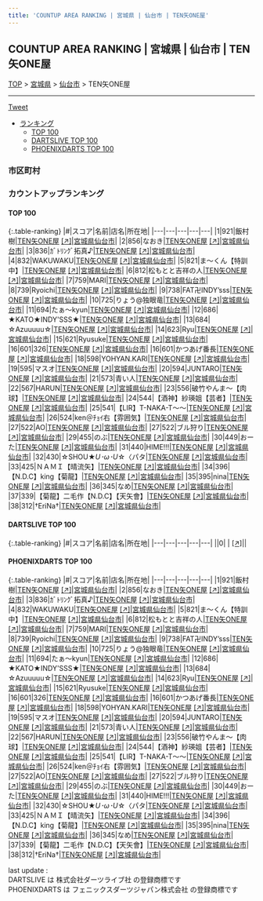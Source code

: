 ```yaml
---
title: 'COUNTUP AREA RANKING | 宮城県 | 仙台市 | TEN矢ONE屋'
---
```

## COUNTUP AREA RANKING | 宮城県 | 仙台市 | TEN矢ONE屋

[TOP](/darts/rank/) > [宮城県](/darts/rank/宮城県/) > [仙台市](/darts/rank/宮城県/仙台市/) > TEN矢ONE屋

___

<a href="https://twitter.com/share?ref_src=twsrc%5Etfw" data-text="COUNTUP AREA RANKING | 宮城県仙台市TEN矢ONE屋" class="twitter-share-button" data-hashtags="DARTSLIVE,PHOENIXDARTS,darts,ダーツ" data-show-count="false">Tweet</a>

* [ランキング](#カウントアップランキング)
    * [TOP 100](#top-100)
    * [DARTSLIVE TOP 100](#dartslive-top-100)
    * [PHOENIXDARTS TOP 100](#phoenixdarts-top-100)

### 市区町村

<ul>

</ul>

### カウントアップランキング

#### TOP 100



{:.table-ranking}
|#|スコア|名前|店名|所在地|
|---|---|---|---|---|
|1|921|<span class="rank-name-pd">飯村 樹</span>|<a href="/darts/rank/shops/10358.html">TEN矢ONE屋</a> <a href="https://vs.phoenixdarts.com/jp/shop/shopDetailInfo/s_10358?s_seq=10358">[↗]</a>|<a href="/darts/rank/宮城県/仙台市">宮城県仙台市</a>|
|2|856|<span class="rank-name-pd">なおき</span>|<a href="/darts/rank/shops/10358.html">TEN矢ONE屋</a> <a href="https://vs.phoenixdarts.com/jp/shop/shopDetailInfo/s_10358?s_seq=10358">[↗]</a>|<a href="/darts/rank/宮城県/仙台市">宮城県仙台市</a>|
|3|836|<span class="rank-name-pd">ｶﾞﾄﾘﾝｸﾞ拓真♪</span>|<a href="/darts/rank/shops/10358.html">TEN矢ONE屋</a> <a href="https://vs.phoenixdarts.com/jp/shop/shopDetailInfo/s_10358?s_seq=10358">[↗]</a>|<a href="/darts/rank/宮城県/仙台市">宮城県仙台市</a>|
|4|832|<span class="rank-name-pd">WAKUWAKU</span>|<a href="/darts/rank/shops/10358.html">TEN矢ONE屋</a> <a href="https://vs.phoenixdarts.com/jp/shop/shopDetailInfo/s_10358?s_seq=10358">[↗]</a>|<a href="/darts/rank/宮城県/仙台市">宮城県仙台市</a>|
|5|821|<span class="rank-name-pd">ま～くん【特訓中】</span>|<a href="/darts/rank/shops/10358.html">TEN矢ONE屋</a> <a href="https://vs.phoenixdarts.com/jp/shop/shopDetailInfo/s_10358?s_seq=10358">[↗]</a>|<a href="/darts/rank/宮城県/仙台市">宮城県仙台市</a>|
|6|812|<span class="rank-name-pd">松もとと吉祥の人</span>|<a href="/darts/rank/shops/10358.html">TEN矢ONE屋</a> <a href="https://vs.phoenixdarts.com/jp/shop/shopDetailInfo/s_10358?s_seq=10358">[↗]</a>|<a href="/darts/rank/宮城県/仙台市">宮城県仙台市</a>|
|7|759|<span class="rank-name-pd">MARI</span>|<a href="/darts/rank/shops/10358.html">TEN矢ONE屋</a> <a href="https://vs.phoenixdarts.com/jp/shop/shopDetailInfo/s_10358?s_seq=10358">[↗]</a>|<a href="/darts/rank/宮城県/仙台市">宮城県仙台市</a>|
|8|739|<span class="rank-name-pd">Ryoichi</span>|<a href="/darts/rank/shops/10358.html">TEN矢ONE屋</a> <a href="https://vs.phoenixdarts.com/jp/shop/shopDetailInfo/s_10358?s_seq=10358">[↗]</a>|<a href="/darts/rank/宮城県/仙台市">宮城県仙台市</a>|
|9|738|<span class="rank-name-pd">FAT卍INDY’sss</span>|<a href="/darts/rank/shops/10358.html">TEN矢ONE屋</a> <a href="https://vs.phoenixdarts.com/jp/shop/shopDetailInfo/s_10358?s_seq=10358">[↗]</a>|<a href="/darts/rank/宮城県/仙台市">宮城県仙台市</a>|
|10|725|<span class="rank-name-pd">りょう@独眼竜</span>|<a href="/darts/rank/shops/10358.html">TEN矢ONE屋</a> <a href="https://vs.phoenixdarts.com/jp/shop/shopDetailInfo/s_10358?s_seq=10358">[↗]</a>|<a href="/darts/rank/宮城県/仙台市">宮城県仙台市</a>|
|11|694|<span class="rank-name-pd">たぁ～kyun</span>|<a href="/darts/rank/shops/10358.html">TEN矢ONE屋</a> <a href="https://vs.phoenixdarts.com/jp/shop/shopDetailInfo/s_10358?s_seq=10358">[↗]</a>|<a href="/darts/rank/宮城県/仙台市">宮城県仙台市</a>|
|12|686|<span class="rank-name-pd">★KATO★INDY&#x27;SSS★</span>|<a href="/darts/rank/shops/10358.html">TEN矢ONE屋</a> <a href="https://vs.phoenixdarts.com/jp/shop/shopDetailInfo/s_10358?s_seq=10358">[↗]</a>|<a href="/darts/rank/宮城県/仙台市">宮城県仙台市</a>|
|13|684|<span class="rank-name-pd">☆Azuuuuu☆</span>|<a href="/darts/rank/shops/10358.html">TEN矢ONE屋</a> <a href="https://vs.phoenixdarts.com/jp/shop/shopDetailInfo/s_10358?s_seq=10358">[↗]</a>|<a href="/darts/rank/宮城県/仙台市">宮城県仙台市</a>|
|14|623|<span class="rank-name-pd">Ryu</span>|<a href="/darts/rank/shops/10358.html">TEN矢ONE屋</a> <a href="https://vs.phoenixdarts.com/jp/shop/shopDetailInfo/s_10358?s_seq=10358">[↗]</a>|<a href="/darts/rank/宮城県/仙台市">宮城県仙台市</a>|
|15|621|<span class="rank-name-pd">Ryusuke</span>|<a href="/darts/rank/shops/10358.html">TEN矢ONE屋</a> <a href="https://vs.phoenixdarts.com/jp/shop/shopDetailInfo/s_10358?s_seq=10358">[↗]</a>|<a href="/darts/rank/宮城県/仙台市">宮城県仙台市</a>|
|16|601|<span class="rank-name-pd">326</span>|<a href="/darts/rank/shops/10358.html">TEN矢ONE屋</a> <a href="https://vs.phoenixdarts.com/jp/shop/shopDetailInfo/s_10358?s_seq=10358">[↗]</a>|<a href="/darts/rank/宮城県/仙台市">宮城県仙台市</a>|
|16|601|<span class="rank-name-pd">かつあげ番長</span>|<a href="/darts/rank/shops/10358.html">TEN矢ONE屋</a> <a href="https://vs.phoenixdarts.com/jp/shop/shopDetailInfo/s_10358?s_seq=10358">[↗]</a>|<a href="/darts/rank/宮城県/仙台市">宮城県仙台市</a>|
|18|598|<span class="rank-name-pd">YOHYAN.KARI</span>|<a href="/darts/rank/shops/10358.html">TEN矢ONE屋</a> <a href="https://vs.phoenixdarts.com/jp/shop/shopDetailInfo/s_10358?s_seq=10358">[↗]</a>|<a href="/darts/rank/宮城県/仙台市">宮城県仙台市</a>|
|19|595|<span class="rank-name-pd">マスオ</span>|<a href="/darts/rank/shops/10358.html">TEN矢ONE屋</a> <a href="https://vs.phoenixdarts.com/jp/shop/shopDetailInfo/s_10358?s_seq=10358">[↗]</a>|<a href="/darts/rank/宮城県/仙台市">宮城県仙台市</a>|
|20|594|<span class="rank-name-pd">JUNTARO</span>|<a href="/darts/rank/shops/10358.html">TEN矢ONE屋</a> <a href="https://vs.phoenixdarts.com/jp/shop/shopDetailInfo/s_10358?s_seq=10358">[↗]</a>|<a href="/darts/rank/宮城県/仙台市">宮城県仙台市</a>|
|21|573|<span class="rank-name-pd">青い人</span>|<a href="/darts/rank/shops/10358.html">TEN矢ONE屋</a> <a href="https://vs.phoenixdarts.com/jp/shop/shopDetailInfo/s_10358?s_seq=10358">[↗]</a>|<a href="/darts/rank/宮城県/仙台市">宮城県仙台市</a>|
|22|567|<span class="rank-name-pd">HARUN</span>|<a href="/darts/rank/shops/10358.html">TEN矢ONE屋</a> <a href="https://vs.phoenixdarts.com/jp/shop/shopDetailInfo/s_10358?s_seq=10358">[↗]</a>|<a href="/darts/rank/宮城県/仙台市">宮城県仙台市</a>|
|23|556|<span class="rank-name-pd">破竹やんま～【肉球】</span>|<a href="/darts/rank/shops/10358.html">TEN矢ONE屋</a> <a href="https://vs.phoenixdarts.com/jp/shop/shopDetailInfo/s_10358?s_seq=10358">[↗]</a>|<a href="/darts/rank/宮城県/仙台市">宮城県仙台市</a>|
|24|544|<span class="rank-name-pd">【酒神】紗瑛姐【芸者】</span>|<a href="/darts/rank/shops/10358.html">TEN矢ONE屋</a> <a href="https://vs.phoenixdarts.com/jp/shop/shopDetailInfo/s_10358?s_seq=10358">[↗]</a>|<a href="/darts/rank/宮城県/仙台市">宮城県仙台市</a>|
|25|541|<span class="rank-name-pd">【LIR】T-NAKA-T〜〜</span>|<a href="/darts/rank/shops/10358.html">TEN矢ONE屋</a> <a href="https://vs.phoenixdarts.com/jp/shop/shopDetailInfo/s_10358?s_seq=10358">[↗]</a>|<a href="/darts/rank/宮城県/仙台市">宮城県仙台市</a>|
|26|524|<span class="rank-name-pd">ken＠ﾁｮｲ右【雰囲気】</span>|<a href="/darts/rank/shops/10358.html">TEN矢ONE屋</a> <a href="https://vs.phoenixdarts.com/jp/shop/shopDetailInfo/s_10358?s_seq=10358">[↗]</a>|<a href="/darts/rank/宮城県/仙台市">宮城県仙台市</a>|
|27|522|<span class="rank-name-pd">AO</span>|<a href="/darts/rank/shops/10358.html">TEN矢ONE屋</a> <a href="https://vs.phoenixdarts.com/jp/shop/shopDetailInfo/s_10358?s_seq=10358">[↗]</a>|<a href="/darts/rank/宮城県/仙台市">宮城県仙台市</a>|
|27|522|<span class="rank-name-pd">ブル狩り</span>|<a href="/darts/rank/shops/10358.html">TEN矢ONE屋</a> <a href="https://vs.phoenixdarts.com/jp/shop/shopDetailInfo/s_10358?s_seq=10358">[↗]</a>|<a href="/darts/rank/宮城県/仙台市">宮城県仙台市</a>|
|29|455|<span class="rank-name-pd">のぶ</span>|<a href="/darts/rank/shops/10358.html">TEN矢ONE屋</a> <a href="https://vs.phoenixdarts.com/jp/shop/shopDetailInfo/s_10358?s_seq=10358">[↗]</a>|<a href="/darts/rank/宮城県/仙台市">宮城県仙台市</a>|
|30|449|<span class="rank-name-pd">おーた</span>|<a href="/darts/rank/shops/10358.html">TEN矢ONE屋</a> <a href="https://vs.phoenixdarts.com/jp/shop/shopDetailInfo/s_10358?s_seq=10358">[↗]</a>|<a href="/darts/rank/宮城県/仙台市">宮城県仙台市</a>|
|31|440|<span class="rank-name-pd">HIME!!!</span>|<a href="/darts/rank/shops/10358.html">TEN矢ONE屋</a> <a href="https://vs.phoenixdarts.com/jp/shop/shopDetailInfo/s_10358?s_seq=10358">[↗]</a>|<a href="/darts/rank/宮城県/仙台市">宮城県仙台市</a>|
|32|430|<span class="rank-name-pd">☆SHOU★*U･ω･U*☆〈パタ</span>|<a href="/darts/rank/shops/10358.html">TEN矢ONE屋</a> <a href="https://vs.phoenixdarts.com/jp/shop/shopDetailInfo/s_10358?s_seq=10358">[↗]</a>|<a href="/darts/rank/宮城県/仙台市">宮城県仙台市</a>|
|33|425|<span class="rank-name-pd">ＮＡＭＩ【晴流矢】</span>|<a href="/darts/rank/shops/10358.html">TEN矢ONE屋</a> <a href="https://vs.phoenixdarts.com/jp/shop/shopDetailInfo/s_10358?s_seq=10358">[↗]</a>|<a href="/darts/rank/宮城県/仙台市">宮城県仙台市</a>|
|34|396|<span class="rank-name-pd">【N.D.C】king【菊龍】</span>|<a href="/darts/rank/shops/10358.html">TEN矢ONE屋</a> <a href="https://vs.phoenixdarts.com/jp/shop/shopDetailInfo/s_10358?s_seq=10358">[↗]</a>|<a href="/darts/rank/宮城県/仙台市">宮城県仙台市</a>|
|35|395|<span class="rank-name-pd">nina</span>|<a href="/darts/rank/shops/10358.html">TEN矢ONE屋</a> <a href="https://vs.phoenixdarts.com/jp/shop/shopDetailInfo/s_10358?s_seq=10358">[↗]</a>|<a href="/darts/rank/宮城県/仙台市">宮城県仙台市</a>|
|36|345|<span class="rank-name-pd">なめ</span>|<a href="/darts/rank/shops/10358.html">TEN矢ONE屋</a> <a href="https://vs.phoenixdarts.com/jp/shop/shopDetailInfo/s_10358?s_seq=10358">[↗]</a>|<a href="/darts/rank/宮城県/仙台市">宮城県仙台市</a>|
|37|339|<span class="rank-name-pd">【菊龍】二毛作【N.D.C】【天矢會】</span>|<a href="/darts/rank/shops/10358.html">TEN矢ONE屋</a> <a href="https://vs.phoenixdarts.com/jp/shop/shopDetailInfo/s_10358?s_seq=10358">[↗]</a>|<a href="/darts/rank/宮城県/仙台市">宮城県仙台市</a>|
|38|312|<span class="rank-name-pd">†EriNa†</span>|<a href="/darts/rank/shops/10358.html">TEN矢ONE屋</a> <a href="https://vs.phoenixdarts.com/jp/shop/shopDetailInfo/s_10358?s_seq=10358">[↗]</a>|<a href="/darts/rank/宮城県/仙台市">宮城県仙台市</a>|


#### DARTSLIVE TOP 100



{:.table-ranking}
|#|スコア|名前|店名|所在地|
|---|---|---|---|---|
||0|<span class="rank-name-dl"> </span>|<a href="/darts/rank/shops/.html"></a> <a href="">[↗]</a>|<a href="/darts/rank//"></a>|


#### PHOENIXDARTS TOP 100



{:.table-ranking}
|#|スコア|名前|店名|所在地|
|---|---|---|---|---|
|1|921|<span class="rank-name-pd">飯村 樹</span>|<a href="/darts/rank/shops/10358.html">TEN矢ONE屋</a> <a href="https://vs.phoenixdarts.com/jp/shop/shopDetailInfo/s_10358?s_seq=10358">[↗]</a>|<a href="/darts/rank/宮城県/仙台市">宮城県仙台市</a>|
|2|856|<span class="rank-name-pd">なおき</span>|<a href="/darts/rank/shops/10358.html">TEN矢ONE屋</a> <a href="https://vs.phoenixdarts.com/jp/shop/shopDetailInfo/s_10358?s_seq=10358">[↗]</a>|<a href="/darts/rank/宮城県/仙台市">宮城県仙台市</a>|
|3|836|<span class="rank-name-pd">ｶﾞﾄﾘﾝｸﾞ拓真♪</span>|<a href="/darts/rank/shops/10358.html">TEN矢ONE屋</a> <a href="https://vs.phoenixdarts.com/jp/shop/shopDetailInfo/s_10358?s_seq=10358">[↗]</a>|<a href="/darts/rank/宮城県/仙台市">宮城県仙台市</a>|
|4|832|<span class="rank-name-pd">WAKUWAKU</span>|<a href="/darts/rank/shops/10358.html">TEN矢ONE屋</a> <a href="https://vs.phoenixdarts.com/jp/shop/shopDetailInfo/s_10358?s_seq=10358">[↗]</a>|<a href="/darts/rank/宮城県/仙台市">宮城県仙台市</a>|
|5|821|<span class="rank-name-pd">ま～くん【特訓中】</span>|<a href="/darts/rank/shops/10358.html">TEN矢ONE屋</a> <a href="https://vs.phoenixdarts.com/jp/shop/shopDetailInfo/s_10358?s_seq=10358">[↗]</a>|<a href="/darts/rank/宮城県/仙台市">宮城県仙台市</a>|
|6|812|<span class="rank-name-pd">松もとと吉祥の人</span>|<a href="/darts/rank/shops/10358.html">TEN矢ONE屋</a> <a href="https://vs.phoenixdarts.com/jp/shop/shopDetailInfo/s_10358?s_seq=10358">[↗]</a>|<a href="/darts/rank/宮城県/仙台市">宮城県仙台市</a>|
|7|759|<span class="rank-name-pd">MARI</span>|<a href="/darts/rank/shops/10358.html">TEN矢ONE屋</a> <a href="https://vs.phoenixdarts.com/jp/shop/shopDetailInfo/s_10358?s_seq=10358">[↗]</a>|<a href="/darts/rank/宮城県/仙台市">宮城県仙台市</a>|
|8|739|<span class="rank-name-pd">Ryoichi</span>|<a href="/darts/rank/shops/10358.html">TEN矢ONE屋</a> <a href="https://vs.phoenixdarts.com/jp/shop/shopDetailInfo/s_10358?s_seq=10358">[↗]</a>|<a href="/darts/rank/宮城県/仙台市">宮城県仙台市</a>|
|9|738|<span class="rank-name-pd">FAT卍INDY’sss</span>|<a href="/darts/rank/shops/10358.html">TEN矢ONE屋</a> <a href="https://vs.phoenixdarts.com/jp/shop/shopDetailInfo/s_10358?s_seq=10358">[↗]</a>|<a href="/darts/rank/宮城県/仙台市">宮城県仙台市</a>|
|10|725|<span class="rank-name-pd">りょう@独眼竜</span>|<a href="/darts/rank/shops/10358.html">TEN矢ONE屋</a> <a href="https://vs.phoenixdarts.com/jp/shop/shopDetailInfo/s_10358?s_seq=10358">[↗]</a>|<a href="/darts/rank/宮城県/仙台市">宮城県仙台市</a>|
|11|694|<span class="rank-name-pd">たぁ～kyun</span>|<a href="/darts/rank/shops/10358.html">TEN矢ONE屋</a> <a href="https://vs.phoenixdarts.com/jp/shop/shopDetailInfo/s_10358?s_seq=10358">[↗]</a>|<a href="/darts/rank/宮城県/仙台市">宮城県仙台市</a>|
|12|686|<span class="rank-name-pd">★KATO★INDY&#x27;SSS★</span>|<a href="/darts/rank/shops/10358.html">TEN矢ONE屋</a> <a href="https://vs.phoenixdarts.com/jp/shop/shopDetailInfo/s_10358?s_seq=10358">[↗]</a>|<a href="/darts/rank/宮城県/仙台市">宮城県仙台市</a>|
|13|684|<span class="rank-name-pd">☆Azuuuuu☆</span>|<a href="/darts/rank/shops/10358.html">TEN矢ONE屋</a> <a href="https://vs.phoenixdarts.com/jp/shop/shopDetailInfo/s_10358?s_seq=10358">[↗]</a>|<a href="/darts/rank/宮城県/仙台市">宮城県仙台市</a>|
|14|623|<span class="rank-name-pd">Ryu</span>|<a href="/darts/rank/shops/10358.html">TEN矢ONE屋</a> <a href="https://vs.phoenixdarts.com/jp/shop/shopDetailInfo/s_10358?s_seq=10358">[↗]</a>|<a href="/darts/rank/宮城県/仙台市">宮城県仙台市</a>|
|15|621|<span class="rank-name-pd">Ryusuke</span>|<a href="/darts/rank/shops/10358.html">TEN矢ONE屋</a> <a href="https://vs.phoenixdarts.com/jp/shop/shopDetailInfo/s_10358?s_seq=10358">[↗]</a>|<a href="/darts/rank/宮城県/仙台市">宮城県仙台市</a>|
|16|601|<span class="rank-name-pd">326</span>|<a href="/darts/rank/shops/10358.html">TEN矢ONE屋</a> <a href="https://vs.phoenixdarts.com/jp/shop/shopDetailInfo/s_10358?s_seq=10358">[↗]</a>|<a href="/darts/rank/宮城県/仙台市">宮城県仙台市</a>|
|16|601|<span class="rank-name-pd">かつあげ番長</span>|<a href="/darts/rank/shops/10358.html">TEN矢ONE屋</a> <a href="https://vs.phoenixdarts.com/jp/shop/shopDetailInfo/s_10358?s_seq=10358">[↗]</a>|<a href="/darts/rank/宮城県/仙台市">宮城県仙台市</a>|
|18|598|<span class="rank-name-pd">YOHYAN.KARI</span>|<a href="/darts/rank/shops/10358.html">TEN矢ONE屋</a> <a href="https://vs.phoenixdarts.com/jp/shop/shopDetailInfo/s_10358?s_seq=10358">[↗]</a>|<a href="/darts/rank/宮城県/仙台市">宮城県仙台市</a>|
|19|595|<span class="rank-name-pd">マスオ</span>|<a href="/darts/rank/shops/10358.html">TEN矢ONE屋</a> <a href="https://vs.phoenixdarts.com/jp/shop/shopDetailInfo/s_10358?s_seq=10358">[↗]</a>|<a href="/darts/rank/宮城県/仙台市">宮城県仙台市</a>|
|20|594|<span class="rank-name-pd">JUNTARO</span>|<a href="/darts/rank/shops/10358.html">TEN矢ONE屋</a> <a href="https://vs.phoenixdarts.com/jp/shop/shopDetailInfo/s_10358?s_seq=10358">[↗]</a>|<a href="/darts/rank/宮城県/仙台市">宮城県仙台市</a>|
|21|573|<span class="rank-name-pd">青い人</span>|<a href="/darts/rank/shops/10358.html">TEN矢ONE屋</a> <a href="https://vs.phoenixdarts.com/jp/shop/shopDetailInfo/s_10358?s_seq=10358">[↗]</a>|<a href="/darts/rank/宮城県/仙台市">宮城県仙台市</a>|
|22|567|<span class="rank-name-pd">HARUN</span>|<a href="/darts/rank/shops/10358.html">TEN矢ONE屋</a> <a href="https://vs.phoenixdarts.com/jp/shop/shopDetailInfo/s_10358?s_seq=10358">[↗]</a>|<a href="/darts/rank/宮城県/仙台市">宮城県仙台市</a>|
|23|556|<span class="rank-name-pd">破竹やんま～【肉球】</span>|<a href="/darts/rank/shops/10358.html">TEN矢ONE屋</a> <a href="https://vs.phoenixdarts.com/jp/shop/shopDetailInfo/s_10358?s_seq=10358">[↗]</a>|<a href="/darts/rank/宮城県/仙台市">宮城県仙台市</a>|
|24|544|<span class="rank-name-pd">【酒神】紗瑛姐【芸者】</span>|<a href="/darts/rank/shops/10358.html">TEN矢ONE屋</a> <a href="https://vs.phoenixdarts.com/jp/shop/shopDetailInfo/s_10358?s_seq=10358">[↗]</a>|<a href="/darts/rank/宮城県/仙台市">宮城県仙台市</a>|
|25|541|<span class="rank-name-pd">【LIR】T-NAKA-T〜〜</span>|<a href="/darts/rank/shops/10358.html">TEN矢ONE屋</a> <a href="https://vs.phoenixdarts.com/jp/shop/shopDetailInfo/s_10358?s_seq=10358">[↗]</a>|<a href="/darts/rank/宮城県/仙台市">宮城県仙台市</a>|
|26|524|<span class="rank-name-pd">ken＠ﾁｮｲ右【雰囲気】</span>|<a href="/darts/rank/shops/10358.html">TEN矢ONE屋</a> <a href="https://vs.phoenixdarts.com/jp/shop/shopDetailInfo/s_10358?s_seq=10358">[↗]</a>|<a href="/darts/rank/宮城県/仙台市">宮城県仙台市</a>|
|27|522|<span class="rank-name-pd">AO</span>|<a href="/darts/rank/shops/10358.html">TEN矢ONE屋</a> <a href="https://vs.phoenixdarts.com/jp/shop/shopDetailInfo/s_10358?s_seq=10358">[↗]</a>|<a href="/darts/rank/宮城県/仙台市">宮城県仙台市</a>|
|27|522|<span class="rank-name-pd">ブル狩り</span>|<a href="/darts/rank/shops/10358.html">TEN矢ONE屋</a> <a href="https://vs.phoenixdarts.com/jp/shop/shopDetailInfo/s_10358?s_seq=10358">[↗]</a>|<a href="/darts/rank/宮城県/仙台市">宮城県仙台市</a>|
|29|455|<span class="rank-name-pd">のぶ</span>|<a href="/darts/rank/shops/10358.html">TEN矢ONE屋</a> <a href="https://vs.phoenixdarts.com/jp/shop/shopDetailInfo/s_10358?s_seq=10358">[↗]</a>|<a href="/darts/rank/宮城県/仙台市">宮城県仙台市</a>|
|30|449|<span class="rank-name-pd">おーた</span>|<a href="/darts/rank/shops/10358.html">TEN矢ONE屋</a> <a href="https://vs.phoenixdarts.com/jp/shop/shopDetailInfo/s_10358?s_seq=10358">[↗]</a>|<a href="/darts/rank/宮城県/仙台市">宮城県仙台市</a>|
|31|440|<span class="rank-name-pd">HIME!!!</span>|<a href="/darts/rank/shops/10358.html">TEN矢ONE屋</a> <a href="https://vs.phoenixdarts.com/jp/shop/shopDetailInfo/s_10358?s_seq=10358">[↗]</a>|<a href="/darts/rank/宮城県/仙台市">宮城県仙台市</a>|
|32|430|<span class="rank-name-pd">☆SHOU★*U･ω･U*☆〈パタ</span>|<a href="/darts/rank/shops/10358.html">TEN矢ONE屋</a> <a href="https://vs.phoenixdarts.com/jp/shop/shopDetailInfo/s_10358?s_seq=10358">[↗]</a>|<a href="/darts/rank/宮城県/仙台市">宮城県仙台市</a>|
|33|425|<span class="rank-name-pd">ＮＡＭＩ【晴流矢】</span>|<a href="/darts/rank/shops/10358.html">TEN矢ONE屋</a> <a href="https://vs.phoenixdarts.com/jp/shop/shopDetailInfo/s_10358?s_seq=10358">[↗]</a>|<a href="/darts/rank/宮城県/仙台市">宮城県仙台市</a>|
|34|396|<span class="rank-name-pd">【N.D.C】king【菊龍】</span>|<a href="/darts/rank/shops/10358.html">TEN矢ONE屋</a> <a href="https://vs.phoenixdarts.com/jp/shop/shopDetailInfo/s_10358?s_seq=10358">[↗]</a>|<a href="/darts/rank/宮城県/仙台市">宮城県仙台市</a>|
|35|395|<span class="rank-name-pd">nina</span>|<a href="/darts/rank/shops/10358.html">TEN矢ONE屋</a> <a href="https://vs.phoenixdarts.com/jp/shop/shopDetailInfo/s_10358?s_seq=10358">[↗]</a>|<a href="/darts/rank/宮城県/仙台市">宮城県仙台市</a>|
|36|345|<span class="rank-name-pd">なめ</span>|<a href="/darts/rank/shops/10358.html">TEN矢ONE屋</a> <a href="https://vs.phoenixdarts.com/jp/shop/shopDetailInfo/s_10358?s_seq=10358">[↗]</a>|<a href="/darts/rank/宮城県/仙台市">宮城県仙台市</a>|
|37|339|<span class="rank-name-pd">【菊龍】二毛作【N.D.C】【天矢會】</span>|<a href="/darts/rank/shops/10358.html">TEN矢ONE屋</a> <a href="https://vs.phoenixdarts.com/jp/shop/shopDetailInfo/s_10358?s_seq=10358">[↗]</a>|<a href="/darts/rank/宮城県/仙台市">宮城県仙台市</a>|
|38|312|<span class="rank-name-pd">†EriNa†</span>|<a href="/darts/rank/shops/10358.html">TEN矢ONE屋</a> <a href="https://vs.phoenixdarts.com/jp/shop/shopDetailInfo/s_10358?s_seq=10358">[↗]</a>|<a href="/darts/rank/宮城県/仙台市">宮城県仙台市</a>|


<div class="footer border-top border-gray-light mt-5 pt-3 text-right text-gray">
    last update : <span style="font-weight: italic" id="foot_last_modified"></span><br />
    DARTSLIVE は 株式会社ダーツライブ社 の登録商標です<br />
    PHOENIXDARTS は フェニックスダーツジャパン株式会社 の登録商標です<br />
</div>

<script src="https://cdnjs.cloudflare.com/ajax/libs/jquery.tablesorter/2.31.3/js/jquery.tablesorter.min.js" integrity="sha512-qzgd5cYSZcosqpzpn7zF2ZId8f/8CHmFKZ8j7mU4OUXTNRd5g+ZHBPsgKEwoqxCtdQvExE5LprwwPAgoicguNg==" crossorigin="anonymous" referrerpolicy="no-referrer"></script>
<link rel="stylesheet" href="https://cdnjs.cloudflare.com/ajax/libs/jquery.tablesorter/2.31.3/css/theme.default.min.css" integrity="sha512-wghhOJkjQX0Lh3NSWvNKeZ0ZpNn+SPVXX1Qyc9OCaogADktxrBiBdKGDoqVUOyhStvMBmJQ8ZdMHiR3wuEq8+w==" crossorigin="anonymous" referrerpolicy="no-referrer" />
<script>
$(function() {
    $(".table-ranking").tablesorter({sortList:[[0, 0]]});
    $("#foot_last_modified").text(formatDate(new Date(document.lastModified), 'yyyy-MM-dd HH:mm:ss'));
});
</script>

<script async src="https://platform.twitter.com/widgets.js" charset="utf-8"></script>